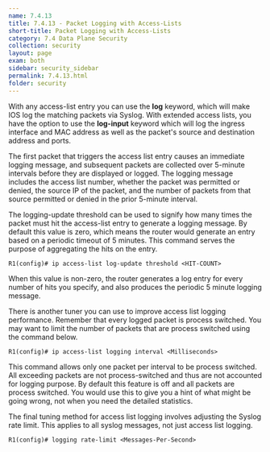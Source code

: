 ```yaml
---
name: 7.4.13
title: 7.4.13 - Packet Logging with Access-Lists
short-title: Packet Logging with Access-Lists
category: 7.4 Data Plane Security
collection: security
layout: page
exam: both
sidebar: security_sidebar
permalink: 7.4.13.html
folder: security
---
```

With any access-list entry you can use the **log** keyword, which will make IOS log the matching packets via Syslog. With extended access lists, you have the option to use the **log-input** keyword which will log the ingress interface and MAC address as well as the packet's source and destination address and ports.

The first packet that triggers the access list entry causes an immediate logging message, and subsequent packets are collected over 5-minute intervals before they are displayed or logged. The logging message includes the access list number, whether the packet was permitted or denied, the source IP of the packet, and the number of packets from that source permitted or denied in the prior 5-minute interval.

The logging-update threshold can be used to signify how many times the packet must hit the access-list entry to generate a logging message. By default this value is zero, which means the router would generate an entry based on a periodic timeout of 5 minutes. This command serves the purpose of aggregating the hits on the entry.
```
R1(config)# ip access-list log-update threshold <HIT-COUNT>
```
When this value is non-zero, the router generates a log entry for every number of hits you specify, and also produces the periodic 5 minute logging message.

There is another tuner you can use to improve access list logging performance. Remember that every logged packet is process switched. You may want to limit the number of packets that are process switched using the command below.
```
R1(config)# ip access-list logging interval <Milliseconds>
```
This command allows only one packet per interval to be process switched. All exceeding packets are not process-switched and thus are not accounted for logging purpose. By default this feature is off and all packets are process switched. You would use this to give you a hint of what might be going wrong, not when you need the detailed statistics.

The final tuning method for access list logging involves adjusting the Syslog rate limit. This applies to all syslog messages, not just access list logging.
```
R1(config)# logging rate-limit <Messages-Per-Second>
```
